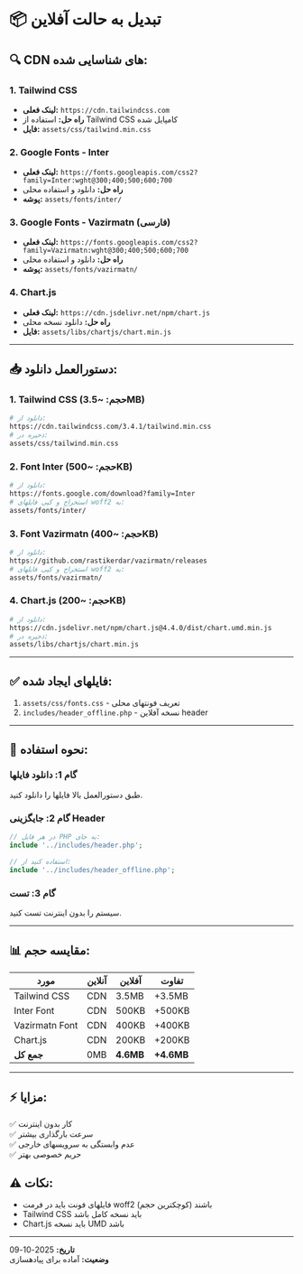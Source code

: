 # 📦 تبدیل به حالت آفلاین

## 🔍 CDN های شناسایی شده:

### 1. Tailwind CSS
- **لینک فعلی:** `https://cdn.tailwindcss.com`
- **راه حل:** استفاده از Tailwind CSS کامپایل شده
- **فایل:** `assets/css/tailwind.min.css`

### 2. Google Fonts - Inter
- **لینک فعلی:** `https://fonts.googleapis.com/css2?family=Inter:wght@300;400;500;600;700`
- **راه حل:** دانلود و استفاده محلی
- **پوشه:** `assets/fonts/inter/`

### 3. Google Fonts - Vazirmatn (فارسی)
- **لینک فعلی:** `https://fonts.googleapis.com/css2?family=Vazirmatn:wght@300;400;500;600;700`
- **راه حل:** دانلود و استفاده محلی
- **پوشه:** `assets/fonts/vazirmatn/`

### 4. Chart.js
- **لینک فعلی:** `https://cdn.jsdelivr.net/npm/chart.js`
- **راه حل:** دانلود نسخه محلی
- **فایل:** `assets/libs/chartjs/chart.min.js`

---

## 📥 دستورالعمل دانلود:

### 1. Tailwind CSS (حجم: ~3.5MB)
```bash
# دانلود از:
https://cdn.tailwindcss.com/3.4.1/tailwind.min.css
# ذخیره در:
assets/css/tailwind.min.css
```

### 2. Font Inter (حجم: ~500KB)
```bash
# دانلود از:
https://fonts.google.com/download?family=Inter
# استخراج و کپی فایلهای woff2 به:
assets/fonts/inter/
```

### 3. Font Vazirmatn (حجم: ~400KB)
```bash
# دانلود از:
https://github.com/rastikerdar/vazirmatn/releases
# استخراج و کپی فایلهای woff2 به:
assets/fonts/vazirmatn/
```

### 4. Chart.js (حجم: ~200KB)
```bash
# دانلود از:
https://cdn.jsdelivr.net/npm/chart.js@4.4.0/dist/chart.umd.min.js
# ذخیره در:
assets/libs/chartjs/chart.min.js
```

---

## ✅ فایلهای ایجاد شده:

1. `assets/css/fonts.css` - تعریف فونتهای محلی
2. `includes/header_offline.php` - نسخه آفلاین header

---

## 🚀 نحوه استفاده:

### گام 1: دانلود فایلها
طبق دستورالعمل بالا فایلها را دانلود کنید.

### گام 2: جایگزینی Header
```php
// در هر فایل PHP به جای:
include '../includes/header.php';

// استفاده کنید از:
include '../includes/header_offline.php';
```

### گام 3: تست
سیستم را بدون اینترنت تست کنید.

---

## 📊 مقایسه حجم:

| مورد | آنلاین | آفلاین | تفاوت |
|------|--------|---------|-------|
| Tailwind CSS | CDN | 3.5MB | +3.5MB |
| Inter Font | CDN | 500KB | +500KB |
| Vazirmatn Font | CDN | 400KB | +400KB |
| Chart.js | CDN | 200KB | +200KB |
| **جمع کل** | 0MB | **4.6MB** | **+4.6MB** |

---

## ⚡ مزایا:

✅ کار بدون اینترنت  
✅ سرعت بارگذاری بیشتر  
✅ عدم وابستگی به سرویسهای خارجی  
✅ حریم خصوصی بهتر  

## ⚠️ نکات:

- فایلهای فونت باید در فرمت woff2 باشند (کوچکترین حجم)
- Tailwind CSS باید نسخه کامل باشد
- Chart.js باید نسخه UMD باشد

---

**تاریخ:** 2025-10-09  
**وضعیت:** آماده برای پیادهسازی
